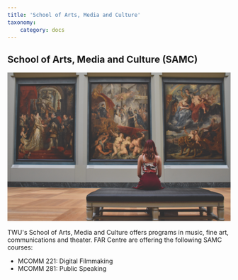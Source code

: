 ```yaml
---
title: 'School of Arts, Media and Culture'
taxonomy:
    category: docs
---
```


## School of Arts, Media and Culture (SAMC)

![](SAMC.jpg)

TWU's School of Arts, Media and Culture offers programs in music, fine art, communications and theater. FAR Centre are offering the following SAMC courses:

* MCOMM 221: Digital Filmmaking
* MCOMM 281: Public Speaking
